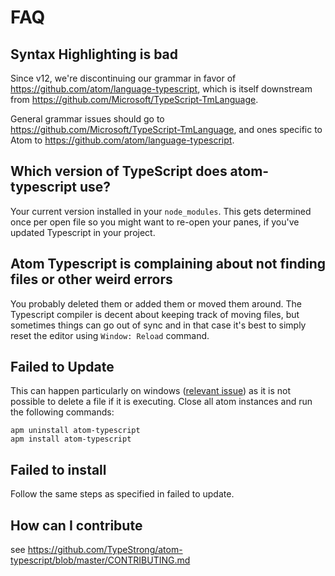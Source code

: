 # FAQ

## Syntax Highlighting is bad

Since v12, we're discontinuing our grammar in favor of <https://github.com/atom/language-typescript>, which is itself downstream from <https://github.com/Microsoft/TypeScript-TmLanguage>.

General grammar issues should go to <https://github.com/Microsoft/TypeScript-TmLanguage>, and ones specific to Atom to <https://github.com/atom/language-typescript>.

## Which version of TypeScript does atom-typescript use?
Your current version installed in your `node_modules`. This gets determined once per open file so you might want to re-open your panes, if you've updated Typescript in your project.

## Atom Typescript is complaining about not finding files or other weird errors
You probably deleted them or added them or moved them around. The Typescript compiler is decent about keeping track of moving files, but sometimes things can go out of sync and in that case it's best to simply reset the editor using `Window: Reload` command.

## Failed to Update
This can happen particularly on windows ([relevant issue](https://github.com/TypeStrong/atom-typescript/issues/195)) as it is not possible to delete a file if it is executing. Close all atom instances and run the following commands:

```
apm uninstall atom-typescript
apm install atom-typescript
```

## Failed to install
Follow the same steps as specified in failed to update.

## How can I contribute
see https://github.com/TypeStrong/atom-typescript/blob/master/CONTRIBUTING.md
